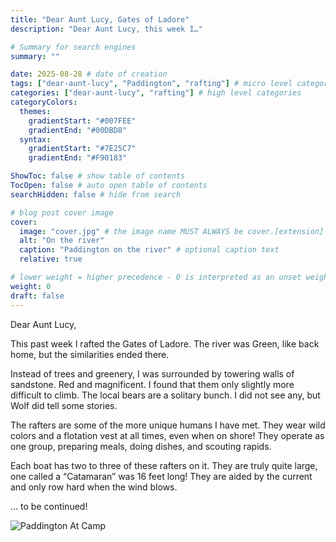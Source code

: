 ```yaml
---
title: "Dear Aunt Lucy, Gates of Ladore"
description: "Dear Aunt Lucy, this week I…"

# Summary for search engines
summary: ""

date: 2025-08-28 # date of creation
tags: ["dear-aunt-lucy", "Paddington", "rafting"] # micro level categories
categories: ["dear-aunt-lucy", "rafting"] # high level categories
categoryColors:
  themes:
    gradientStart: "#007FEE"
    gradientEnd: "#00DBD8"
  syntax:
    gradientStart: "#7E25C7"
    gradientEnd: "#F90183"

ShowToc: false # show table of contents
TocOpen: false # auto open table of contents
searchHidden: false # hide from search

# blog post cover image
cover:
  image: "cover.jpg" # the image name MUST ALWAYS be cover.[extension]
  alt: "On the river"
  caption: "Paddington on the river" # optional caption text
  relative: true

# lower weight = higher precedence - 0 is interpreted as an unset weight
weight: 0
draft: false
---
```


Dear Aunt Lucy,

This past week I rafted the Gates of Ladore. The river was Green, like back home, but the similarities ended there.

Instead of trees and greenery, I was surrounded by towering walls of sandstone.  Red and magnificent. I found that them only slightly more difficult to climb. The local bears are a solitary bunch. I did not see any, but Wolf did tell some stories.

The rafters are some of the more unique humans I have met. They wear wild colors and a flotation vest at all times, even when on shore! They operate as one group, preparing meals, doing dishes, and scouting rapids.

Each boat has two to three of these rafters on it. They are truly quite large, one called a “Catamaran” was 16 feet long! They are aided by the current and only row hard when the wind blows.

… to be continued!


![Paddington At Camp](paddington_1.png)


